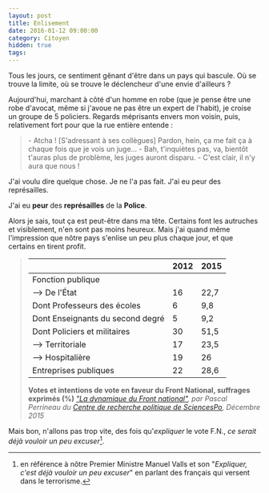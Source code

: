 ```yaml
---
layout: post
title: Enlisement
date: 2016-01-12 09:00:00
category: Citoyen
hidden: true
tags:
---
```


Tous les jours, ce sentiment gênant d'être dans un pays qui bascule. Où se trouve la limite, où se trouve le déclencheur d'une envie d'ailleurs ?

Aujourd'hui, marchant à côté d'un homme en robe (que je pense être une robe d'avocat, même si j'avoue ne pas être un expert de l'habit), je croise un groupe de 5 policiers. Regards méprisants envers mon voisin, puis, relativement fort pour que la rue entière entende :

> \- Atcha ! [S'adressant à ses collègues] Pardon, hein, ça me fait ça à chaque fois que je vois un juge…
> \- Bah, t'inquiètes pas, va, bientôt t'auras plus de problème, les juges auront disparu.
> \- C'est clair, il n'y aura que nous !

J'ai voulu dire quelque chose. Je ne l'a pas fait. J'ai eu peur des représailles.

J'ai eu **peur** des **représailles** de la **Police**.

Alors je sais, tout ça est peut-être dans ma tête. Certains font les autruches et visiblement, n'en sont pas moins heureux. Mais j'ai quand même l'impression que nôtre pays s'enlise un peu plus chaque jour, et que certains en tirent profit.

> |                                  | 2012 | 2015 |
> |----------------------------------|------|------|
> | Fonction publique                |      |      |
> | --> De l'État                       | 16   | 22,7 |
> | Dont Professeurs des écoles      | 6    | 9,8  |
> | Dont Enseignants du second degré | 5    | 9,2  |
> | Dont Policiers et militaires     | 30   | 51,5 |
> | --> Territoriale                   | 17   | 23,5 |
> | --> Hospitalière                   | 19   | 26   |
> | Entreprises publiques            | 22   | 28,6 |
>
> **Votes et intentions de vote en faveur du Front National, suffrages exprimés (%)**
> <cite><a href="http://ses.ens-lyon.fr/la-dynamique-du-front-national-cevipof-decembre-2015--289724.kjsp?RH=40">"La dynamique du Front national"</a>, par Pascal Perrineau du <a href="http://www.cevipof.com/">Centre de recherche politique de SciencesPo</a>, Décembre 2015</cite>

Mais bon, n'allons pas trop vite, des fois qu'_expliquer_ le vote F.N., _ce serait déjà vouloir un peu excuser_[^1].

[^1]: en référence à nôtre Premier Ministre Manuel Valls et son "_Expliquer, c'est déjà vouloir un peu excuser_" en parlant des français qui versent dans le terrorisme. 
